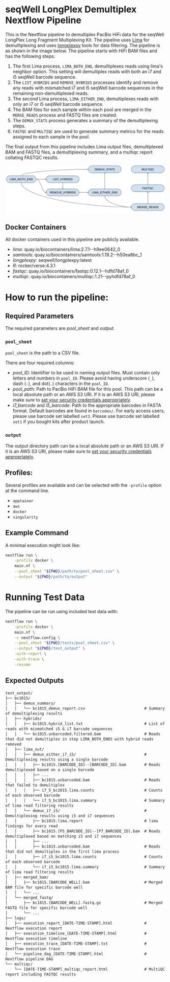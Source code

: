 # seqWell LongPlex Demultiplex Nextflow Pipeline

This is the Nextflow pipeline to demultiplex PacBio HiFi data for the seqWell LongPlex Long Fragment Multiplexing Kit.
The pipeline uses [Lima](https://lima.how/) for demultiplexing and uses [longplexpy](https://github.com/seqwell/longplexpy) tools for data filtering.
The pipeline is as shown in the image below.
The pipeline starts with HiFi BAM files and has the following steps:

1. The first Lima process, `LIMA_BOTH_END`, demultiplexes reads using lima's neighbor option.
   This setting will demultiplex reads with both an i7 and i5 seqWell barcode sequence.
2. The `LIST_HYBRIDS` and `REMOVE_HYBRIDS` processes identify and remove any reads with mismatched i7 and i5 seqWell barcode sequences in the remaining non-demultiplexed reads.
3. The second Lima process, `LIMA_EITHER_END`, demultiplexes reads with only an i7 or i5 seqWell barcode sequence.
4. The BAM files for each sample within each pool are merged in the `MERGE_READS` process and FASTQ files are created.
5. The `DEMUX_STATS` process generates a summary of the demultiplexing steps.
6. `FASTQC` and `MULTIQC` are used to generate summary metrics for the reads assigned to each sample in the pool.

The final output from this pipeline includes Lima output files, demultiplexed BAM and FASTQ files, a demultiplexing summary, and a multiqc report collating FASTQC results.

![Fig1. LongPlex Workflow](./docs/LongPlex_Workflow.png)

## Docker Containers

All docker containers used in this pipeline are publicly available.

- *lima*: quay.io/biocontainers/lima:2.7.1--h9ee0642_0
- *samtools*: quay.io/biocontainers/samtools:1.19.2--h50ea8bc_1
- *longplexpy*: seqwell/longplexpy:latest
- *R*: rocker/verse:4.3.1
- *fastqc*: quay.io/biocontainers/fastqc:0.12.1--hdfd78af_0
- *multiqc*: quay.io/biocontainers/multiqc:1.21--pyhdfd78af_0

# How to run the pipeline:

## Required Parameters

The required parameters are *pool_sheet* and *output*.

### `pool_sheet`

`pool_sheet` is the path to a CSV file.

There are four required columns:

- *pool_ID*: Identifier to be used in naming output files.
  Must contain only letters and numbers in `pool_ID`.
  Please avoid having underscore (`_`), dash (`-`), and dot(`.`) characters in the `pool_ID`.
- *pool_path*: Path to PacBio HiFi BAM file for this pool.
  This path can be a local absolute path or an AWS S3 URI.
  If it is an AWS S3 URI, please make sure to [set your security credentials appropriately](https://www.nextflow.io/docs/latest/amazons3.html#security-credentials).
- *i7_barcode* and *i5_barcode*: Path to the appropriate barcodes in FASTA format.
  Default barcodes are found in `barcodes/`.
  For early access users, please use barcode set labelled `set3`.
  Please use barcode set labelled `set1` if you bought kits after product launch.

### `output`

The output directory path can be a local absolute path or an AWS S3 URI.
If it is an AWS S3 URI, please make sure to [set your security credentials appropriately](https://www.nextflow.io/docs/latest/amazons3.html#security-credentials).

## Profiles:

Several profiles are available and can be selected with the `-profile` option at the command line.

- `apptainer`
- `aws`
- `docker`
- `singularity`

## Example Command

A minimal execution might look like:

```bash
nextflow run \
    -profile docker \
    main.nf \
    --pool_sheet "${PWD}/path/to/pool_sheet.csv" \
    --output "${PWD}/path/to/output"
```

# Running Test Data

The pipeline can be run using included test data with:

```bash
nextflow run \
    -profile docker \
    main.nf \
    -c nextflow.config \
    --pool_sheet "${PWD}/tests/pool_sheet.csv" \
    --output "${PWD}/test_output" \
    -with-report \
    -with-trace \
    -resume
```

## Expected Outputs

```console
test_output/
├── bc1015/
│   ├── demux_summary/
│   │   └── bc1015_demux_report.csv                          # Summary of demultiplexing results
│   ├── hybrids/
│   │   ├── bc1015.hybrid_list.txt                           # List of reads with mismatched i5 & i7 barcode sequences
│   │   └── bc1015.unbarcoded.filtered.bam                   # Reads that did not demultiplex in step LIMA_BOTH_ENDS with hybrid reads removed
│   ├── lima_out/
│   │   ├── demux_either_i7_i5/                              # Demultiplexing results using a single barcode
│   │   │   ├── bc1015.[BARCODE_ID]--[BARCODE_ID].bam        # Reads demultiplexed based on a single barcode
│   │   │   ├── ...
│   │   │   ├── bc1015.unbarcoded.bam                        # Reads that failed to demultiplex
│   │   │   ├── i7_5_bc1015.lima.counts                      # Counts of each observed barcode
│   │   │   └── i7_5_bc1015.lima.summary                     # Summary of lima read filtering results
│   │   └── demux_i7_i5/                                     # Demultiplexing results using i5 and i7 sequences
│   │       ├── bc1015.lima.report                           # lima findings for every read
│   │       ├── bc1015.[P5_BARCODE_ID]--[P7_BARCODE_ID].bam  # Reads demultiplexed based on matching i5 and i7 sequences
│   │       ├── ...
│   │       ├── bc1015.unbarcoded.bam                        # Reads that did not demultiplex in the first lima process
│   │       ├── i7_i5_bc1015.lima.counts                     # Counts of each observed barcode
│   │       └── i7_i5_bc1015.lima.summary                    # Summary of lima read filtering results
│   ├── merged_bam/
│   │   ├── bc1015.[BARCODE_WELL].bam                        # Merged BAM file for specific barcode well
│   │   └── ...
│   └── merged_fastq/
│       ├── bc1015.[BARCODE_WELL].fastq.gz                   # Merged FASTQ file for specific barcode well
│       └── ...
├── logs/
│   ├── execution_report_[DATE-TIME-STAMP].html              # Nextflow execution report
│   ├── execution_timeline_[DATE-TIME-STAMP].html            # Nextflow execution timeline
│   ├── execution_trace_[DATE-TIME-STAMP].txt                # Nextflow execution trace
│   └── pipeline_dag_[DATE-TIME-STAMP].html                  # Nextflow pipeline DAG
└── multiqc/
    └── [DATE-TIME-STAMP]_multiqc_report.html                # MultiQC report including FASTQC results
```
